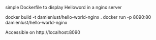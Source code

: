 simple Dockerfile to display Helloword in a nginx server

docker build -t damienlust/hello-world-nginx .
docker run -p 8090:80 damienlust/hello-world-nginx

Accessible on http://localhost:8090
